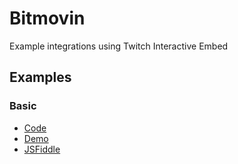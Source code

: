 # Bitmovin

Example integrations using Twitch Interactive Embed

## Examples

### Basic

- [Code](./basic.html)
- [Demo](https://prometheantv.github.io/web-examples/twitch/basic.html)
- [JSFiddle](https://jsfiddle.net/prometheantv/uo5e1hax/)
